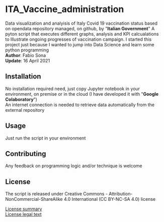 # ITA_Vaccine_administration
Data visualization and analyisis of Italy Covid 19 vaccination status based on opendata repository managed, on github, by "**Italian Government**" 
A pyton script that executes different graphs, analysis and KPI calcualations to lllustrate ongoing progresses of vaccination campaign.
I started this project just because I wanted to jump into Data Science and learn some python programming
<br>
**Author**: Fabio Sona<br>
**Update**: 16 April 2021<br>

## Installation
No installation required need, just copy Jupyter notebook in your environment, on premise or in the cloud (I have developed it with "**Google Colaboratory**")   
An internet connection is needed to retrieve data automatically from the external repository

## Usage
Just run the script in your environment

## Contributing
Any feedback on programming logic and/or technique is welcome

## License

The script is released under Creative Commons - Attribution-NonCommercial-ShareAlike 4.0 International (CC BY-NC-SA 4.0) license <br>

[License summary](https://creativecommons.org/licenses/by-nc-sa/4.0/)<br>
[License legal text](https://creativecommons.org/licenses/by-nc-sa/4.0/legalcode)<br>
